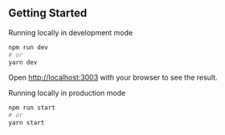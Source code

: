 ## Getting Started

Running locally in development mode

```bash
npm run dev
# or
yarn dev
```

Open [http://localhost:3003](http://localhost:3003) with your browser to see the result.

Running locally in production mode

```bash
npm run start
# or
yarn start
```
